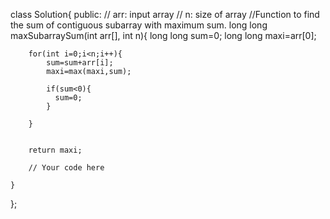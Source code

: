 class Solution{
    public:
    // arr: input array
    // n: size of array
    //Function to find the sum of contiguous subarray with maximum sum.
    long long maxSubarraySum(int arr[], int n){
        long long sum=0;
        long long maxi=arr[0];
        
        for(int i=0;i<n;i++){
            sum=sum+arr[i];
            maxi=max(maxi,sum);
            
            if(sum<0){
              sum=0;
            }
            
        }
        
           
        return maxi;
        
        // Your code here
        
    }
};

